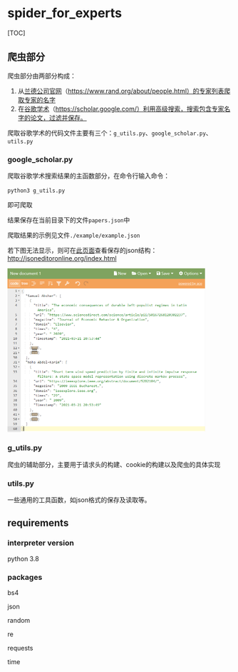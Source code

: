 # spider_for_experts

[TOC]

## 爬虫部分

爬虫部分由两部分构成：

1. 从[兰德公司官网](https://www.rand.org/about/people.html)（https://www.rand.org/about/people.html）的专家列表爬取专家的名字
2. 在[谷歌学术](https://scholar.google.com/)（https://scholar.google.com/）利用高级搜索，搜索包含专家名字的论文，过滤并保存。

爬取谷歌学术的代码文件主要有三个：`g_utils.py`、`google_scholar.py`、`utils.py`

### google_scholar.py

爬取谷歌学术搜索结果的主函数部分，在命令行输入命令：

`python3 g_utils.py`

即可爬取

结果保存在当前目录下的文件`papers.json`中

爬取结果的示例见文件`./example/example.json`

若下图无法显示，则可在[此页面](http://jsoneditoronline.org/index.html)查看保存的json结构：http://jsoneditoronline.org/index.html

<img src="./example/example.png" alt="example" style="zoom:50%;" />

### g_utils.py

爬虫的辅助部分，主要用于请求头的构建、cookie的构建以及爬虫的具体实现

### utils.py

一些通用的工具函数，如json格式的保存及读取等。

## requirements

### interpreter version

python 3.8

### packages

bs4

json

random

re

requests

time

